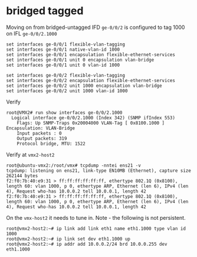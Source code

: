 # bridged tagged

Moving on from bridged-untagged IFD ```ge-0/0/2``` is configured to tag 1000 on IFL ```ge-0/0/2.1000```

```
set interfaces ge-0/0/1 flexible-vlan-tagging
set interfaces ge-0/0/1 native-vlan-id 1000
set interfaces ge-0/0/1 encapsulation flexible-ethernet-services
set interfaces ge-0/0/1 unit 0 encapsulation vlan-bridge
set interfaces ge-0/0/1 unit 0 vlan-id 1000

set interfaces ge-0/0/2 flexible-vlan-tagging
set interfaces ge-0/0/2 encapsulation flexible-ethernet-services
set interfaces ge-0/0/2 unit 1000 encapsulation vlan-bridge
set interfaces ge-0/0/2 unit 1000 vlan-id 1000
```

Verify

```
root@VMX2# run show interfaces ge-0/0/2.1000 
  Logical interface ge-0/0/2.1000 (Index 342) (SNMP ifIndex 553)
    Flags: Up SNMP-Traps 0x20004000 VLAN-Tag [ 0x8100.1000 ]  Encapsulation: VLAN-Bridge
    Input packets : 0
    Output packets: 319
    Protocol bridge, MTU: 1522

```

Verify at ```vmx2-host2```

```
root@ubuntu-vmx2:/root/vmx# tcpdump -nntei ens21 -v
tcpdump: listening on ens21, link-type EN10MB (Ethernet), capture size 262144 bytes
f2:f0:7b:40:e9:31 > ff:ff:ff:ff:ff:ff, ethertype 802.1Q (0x8100), length 60: vlan 1000, p 0, ethertype ARP, Ethernet (len 6), IPv4 (len 4), Request who-has 10.0.0.2 tell 10.0.0.1, length 42
f2:f0:7b:40:e9:31 > ff:ff:ff:ff:ff:ff, ethertype 802.1Q (0x8100), length 60: vlan 1000, p 0, ethertype ARP, Ethernet (len 6), IPv4 (len 4), Request who-has 10.0.0.2 tell 10.0.0.1, length 42
```

On the ```vmx-host2``` it needs to tune in.  Note - the following is not persistent.

```
root@vmx2-host2:~# ip link add link eth1 name eth1.1000 type vlan id 1000
root@vmx2-host2:~# ip link set dev eth1.1000 up
root@vmx2-host2:~# ip addr add 10.0.0.2/24 brd 10.0.0.255 dev eth1.1000
```



